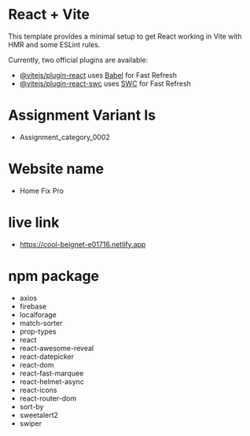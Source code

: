 # React + Vite

This template provides a minimal setup to get React working in Vite with HMR and some ESLint rules.

Currently, two official plugins are available:

- [@vitejs/plugin-react](https://github.com/vitejs/vite-plugin-react/blob/main/packages/plugin-react/README.md) uses [Babel](https://babeljs.io/) for Fast Refresh
- [@vitejs/plugin-react-swc](https://github.com/vitejs/vite-plugin-react-swc) uses [SWC](https://swc.rs/) for Fast Refresh


# Assignment Variant Is
- Assignment_category_0002

# Website name
- Home Fix Pro
# live link
- https://cool-beignet-e01716.netlify.app


# npm package
- axios
- firebase
- localforage
- match-sorter
- prop-types
- react
- react-awesome-reveal
- react-datepicker
- react-dom
- react-fast-marquee
- react-helmet-async
- react-icons
- react-router-dom
- sort-by
- sweetalert2
- swiper